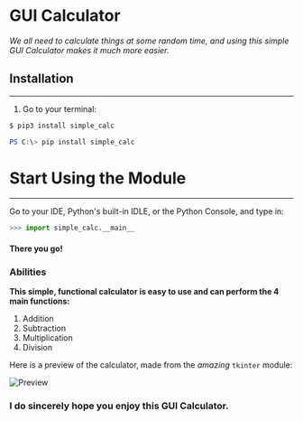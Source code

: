 # GUI Calculator

*We all need to calculate things at some random time, and using this simple GUI Calculator makes it much more easier.*



## Installation
-------------------------
1. Go to your terminal:
```bash
$ pip3 install simple_calc
```
```powershell
PS C:\> pip install simple_calc
```
# Start Using the Module
-------------------------
Go to your IDE, Python's built-in IDLE, or the Python Console, and type in:
```py
>>> import simple_calc.__main__
```
#### There you go!

### Abilities

__This simple, functional calculator is easy to use and can perform the 4 main functions:__

1. Addition
1. Subtraction
1. Multiplication
1. Division

Here is a preview of the calculator, made from the *amazing* <code>tkinter</code> module:

![Preview](/images/calculator.png)


### I do sincerely hope you enjoy this GUI Calculator.

